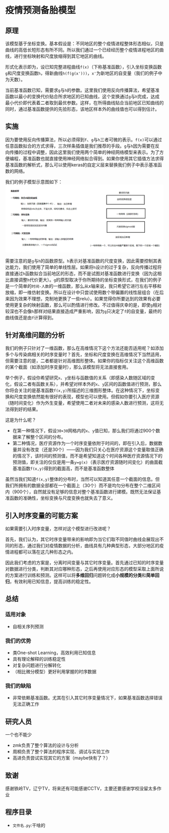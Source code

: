 疫情预测备胎模型
===========
原理
---------
该模型基于坐标变换。基本假设是：不同地区的整个疫情进程整体形态相似，只是曲线的高低长短形态有所不同。所以我们通过一个已经经历整个疫情进程地区的曲线，进行坐标映射和尺度放缩得到其它地区的曲线。

形式化表示即为，设已知完整进程曲线`f(x)`（下称基准函数），引入坐标变换函数`g`和尺度变换函数`h`，得新曲线`h(f(g(x')))`，`x'`为新地区的自变量（我们的例子中为天数）。

当前基准函数已知，需要求`g`与`h`的参数。这里我们使用反向传播算法，希望基准函数以最小的变换代价贴合所求地区的已知曲线，这个变换通过`g`与`h`完成，达成最小代价即代表着二者取到最优参数。这样，在所得曲线贴合当前地区已知曲线的同时，通过基准函数提供的先验形态，该地区样本外的曲线值也可以得到估计。

实施
----------
因为要使用反向传播算法，所以必须得到`f`、`g`与`h`三者可微的表示。`f(x)`可以通过任意函数拟合的方式求得，三次样条插值是我们推荐的手段。`g`与`h`因为需要在反向传播的过程中调整，因此这里我们使用两个简单的神经网络模型来表示。为了方便编程，基准函数也就直接使用神经网络拟合得到。如果你使用其它插值方法求得基准函数的解析式，那么可以使用keras的自定义层来替换我们例子中表示基准函数的网络。

我们的例子模型示意图如下：
![备胎模型](备胎模型.png)

需要注意的是`g`与`h`的函数原型。`h`表示对基准函数的尺度变换，因此需要控制其表达能力，我们使用了简单的单线性层。如果将`h`设计的过于复杂，反向传播过程将直接通过`h`函数拟合当前地区的形态，而不是试图对基准函数进行变换（因为这相比直接调整`h`代价更大）。`g`的原型取决于你所期待的坐标变换形式，在我们的例子是一个简单的`时间-人数`的一维函数，那么从x轴来说，我只希望它进行左右平移和放缩，即一维仿射变换。所以在设计中只尝试使用数个带偏置的线性层组合（在后来因为效果不理想，克制地更换了一些relu）。如果觉得你所要达到的效果有必要使用更复杂的映射函数，那么可以酌情进行修改。不过值得庆幸的是，即使`g`相对较深也不会像`h`那样对结果直接造成严重影响，因为`g`只决定了`f`的自变量，最终的曲线值还是由`f`计算得到。

针对高维问题的分析
-----------------
我们的例子只针对了一维函数，那么在高维情况下这个方法还能否适用呢？如添加多个与传染病相关的时序变量时？首先，坐标和尺度变换在高维情况下当然适用，但需要注意的是，二者都是针对高维图形整体。如果你的指标仅关注这个高维函数的某个截面（如添加时序变量时），那么该模型将无法直接套用。

举个例子，假设你希望研究`x`、`y`坐标与函数值的关系（即感染人数随区域的变化，假设二者有函数关系），并希望对样本外的`x`、`y`区间的函数值进行预测，那么你将会关注的是基准函数`f(x,y)`所描述的三维图形整体。在这种情况下，坐标变换和尺度变换依然能有很好的表现，模型也可以使用。但假如你要引入医疗资源（随时间变化）作为外生变量，希望使用二者对未来的感染人数进行预测，这将无法得到好的结果。

这是为什么呢？
* 在第一种情况下，假设`30×30`网格内的`x`、`y`值已知，那么我们将通过900个数据来了解整个区间的分布。
* 第二种情况，医疗资源作为一个时序变量依附于时间的，即在引入后，数据数量并没有改变（还是30个）——因为我们只关心在医疗资源这个变量取值正确的情况下，该时间的预测值，而不是希望知道这个时间各种医疗资源情况下的预测值，即关注的仅仅是用一条`y=g(x)`（表示医疗资源随时间变化）的曲面截基准函数`f(x,y)`得到的截面高，而不是基准函数整体

虽然当我们知道`f(x,y)`整体的分布时，当然可以知道其任意一个截面的信息。但我们所拥有的数据全部都在一个截面上（30个）而不是均匀分布在整个二维区间内（900个），自然就没有足够的信息对整个基准函数进行建模。既然无法保证基准函数的准确性，坐标变换与尺度变换也就失去了意义。

引入时序变量的可能方案
--------
如果需要引入时序变量，怎样对这个模型进行改进呢？

首先，我们认为，其它时序变量带来的影响即为当它们取不同值时曲线会展现出不同的形态，通过我们对疫情数据的分析，曲线具有几种典型形态，大部分地区的疫情进程都可以落在这几种形态之内。

因此我们考虑的方案是，分离时间变量与其它时序变量。首先通过已知的时序变量对数据进行分类，判断其对应哪种形态，之后再使用对应形态的模型采取上面所说的方案进行训练和预测。这样可以将**多维回归**问题转化成**小规模的分类**和**简单回归**，有效利用已知信息，提高训练的稳定性。

总结
-----
### 适用对象
* 自相关序列预测

### 我们的优势
* 类One-shot Learning，高效利用已知信息
* 具有理论解释的训练稳定性
* 对复杂问题进行分解转化
* （相比微分模型）更好利用掌握的时序数据

### 我们的缺陷
* 非常依赖基准函数。尤其在引入其它时序变量情况下，如果基准函数选择错误无法正确工作

研究人员
-----
一个也不能少
* zmk负责了整个算法的设计与分析
* 周桐负责了整个算法的程序实现、调试与实验工作
* 高进负责尝试实现其它的方案（maybe快有了？）

致谢
-----
感谢铁岭TV，辽宁TV，将来还有可能感谢CCTV，主要还要感谢学校没留太多作业

程序目录
-----
* `文件名.py`:干啥的